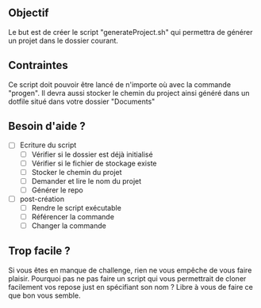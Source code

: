 ## Objectif

Le but est de créer le script "generateProject.sh" qui permettra de générer un projet dans le dossier courant.

## Contraintes

Ce script doit pouvoir être lancé de n'importe où avec la commande "progen". Il devra aussi stocker le chemin du project ainsi généré dans un dotfile situé dans votre dossier "Documents"

## Besoin d'aide ?

-   [ ] Ecriture du script
    -   [ ] Vérifier si le dossier est déjà initialisé
    -   [ ] Vérifier si le fichier de stockage existe
    -   [ ] Stocker le chemin du projet
    -   [ ] Demander et lire le nom du projet
    -   [ ] Générer le repo
-   [ ] post-création
    -   [ ] Rendre le script exécutable
    -   [ ] Référencer la commande
    -   [ ] Changer la commande

## Trop facile ?

Si vous êtes en manque de challenge, rien ne vous empêche de vous faire plaisir. Pourquoi pas ne pas faire un script qui vous permettrait de cloner facilement vos repose just en spécifiant son nom ? Libre à vous de faire ce que bon vous semble.
